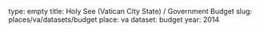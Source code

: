 type: empty
title: Holy See (Vatican City State) / Government Budget
slug: places/va/datasets/budget
place: va
dataset: budget
year: 2014
